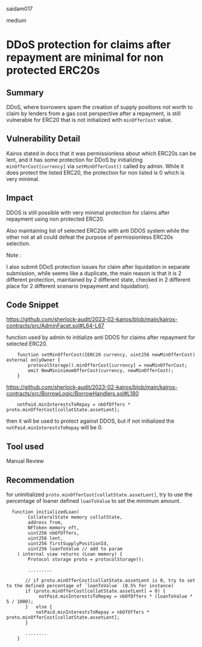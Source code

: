 saidam017

medium

# DDoS protection for claims after repayment are minimal for non protected ERC20s

## Summary

DDoS, where borrowers spam the creation of supply positions not worth to claim by lenders from a gas cost perspective after a repayment, is still vulnerable for ERC20 that is not initialized with `minOfferCost` value.

## Vulnerability Detail

Kairos stated in docs that it was permissionless about which ERC20s can be lent, and it has some protection for DDoS by initializing `minOfferCost[currency]` via `setMinOfferCost()` called by admin. While it does protect the listed ERC20, the protection for non listed is 0 which is very minimal.


## Impact

DDOS is still possible with very minimal protection for claims after repayment using non protected ERC20.

Also maintaining list of selected ERC20s with anti DDOS system while the other not at all could defeat the purpose of permissionless ERC20s selection.

Note :

I also submit DDoS protection issues for claim after liquidation in separate submission, while seems like a duplicate, the main reason is that it is 2 different protection, maintained by 2 different state, checked in 2 different place for 2 different scenario (repayment and liquidation).

## Code Snippet

https://github.com/sherlock-audit/2023-02-kairos/blob/main/kairos-contracts/src/AdminFacet.sol#L64-L67

function used by admin to initialize anti DDOS for claims after repayment for selected ERC20.

```solidity
    function setMinOfferCost(IERC20 currency, uint256 newMinOfferCost) external onlyOwner {
        protocolStorage().minOfferCost[currency] = newMinOfferCost;
        emit NewMininimumOfferCost(currency, newMinOfferCost);
    }
```

https://github.com/sherlock-audit/2023-02-kairos/blob/main/kairos-contracts/src/BorrowLogic/BorrowHandlers.sol#L180

```solidity
    notPaid.minInterestsToRepay = nbOfOffers * proto.minOfferCost[collatState.assetLent];
```

then it will be used to protect against DDOS, but if not initialized the `notPaid.minInterestsToRepay` will be 0.

## Tool used

Manual Review

## Recommendation

for uninitialized `proto.minOfferCost[collatState.assetLent]`, try to use the percentage of loaner defined `loanToValue` to set the minimum amount.

```solidity     
  function initializedLoan(
        CollateralState memory collatState,
        address from,
        NFToken memory nft,
        uint256 nbOfOffers,
        uint256 lent,
        uint256 firstSupplyPositionId,
        uint256 loanToValue // add to param
    ) internal view returns (Loan memory) {
        Protocol storage proto = protocolStorage();

        .........

       // if proto.minOfferCost[collatState.assetLent is 0, try to set to the defined percentage of `loanToValue` (0.5% for instance)
       if (proto.minOfferCost[collatState.assetLent] = 0) {
            notPaid.minInterestsToRepay = nbOfOffers * (loanToValue * 5 / 1000); 
       }   else {
           notPaid.minInterestsToRepay = nbOfOffers * proto.minOfferCost[collatState.assetLent];
       }

       ........
    }

```
